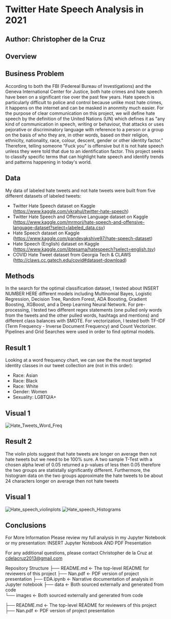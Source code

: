 # Twitter Hate Speech Analysis in 2021

## Author: Christopher de la Cruz

## Overview

## Business Problem

According to both the FBI (Federeal Bureau of Investigations) and the Geneva International Center for Justice, both hate crimes and hate speech have been on a significant rise over the past few years. Hate speech is particularly difficult to police and control because unlike most hate crimes, it happens on the internet and can be masked in anonmity much easier. For the purpose of clear communication on this project, we will define hate speech by the definition of the United Nations (UN) which defines it as "any kind of communication in speech, writing or behaviour, that attacks or uses pejorative or discriminatory language with reference to a person or a group on the basis of who they are, in other words, based on their religion, ethnicity, nationality, race, colour, descent, gender or other identity factor." Therefore, telling someone "Fuck you" is offensive but it is not hate speech unless they were told that due to an identification factor. This project seeks to classify specific terms that can highlight hate speech and identify trends and patterns happening in today's world.

## Data

My data of labeled hate tweets and not hate tweets were built from five different datasets of labeled tweets:

- Twitter Hate Speech dataset on Kaggle (https://www.kaggle.com/vkrahul/twitter-hate-speech)
- Twitter Hate Speech and Offensive Language dataset on Kaggle (https://www.kaggle.com/mrmorj/hate-speech-and-offensive-language-dataset?select=labeled_data.csv)
- Hate Speech dataset on Kaggle (https://www.kaggle.com/pandeyakshive97/hate-speech-dataset)
- Hate Speech (English) dataset on Kaggle (https://www.kaggle.com/ibtesama/hatespeech?select=english.tsv)
- COVID Hate Tweet dataset from Georgia Tech & CLAWS (http://claws.cc.gatech.edu/covid#dataset-download)

## Methods

In the search for the optimal classification dataset, I tested about INSERT NUMBER HERE different models including Multinomial Bayes, Logistic Regression, Decision Tree, Random Forest, ADA Boosting, Gradient Boosting, XGBoost, and a Deep Learning Neural Network. For pre-processing, I tested two different regex statements (one pulled only words from the tweets and the other pulled words, hashtags and mentions) and different class balances with SMOTE. For vectorization, I tested both TF-IDF (Term Frequency - Inverse Document Frequency) and Count Vectorizer. Pipelines and Grid Searches were used in order to find optimal models. 

## Result 1

Looking at a word frequency chart, we can see the the most targeted identity classes in our tweet collection are (not in this order):

- Race: Asian
- Race: Black
- Race: White
- Gender: Women
- Sexuality: LGBTQIA+

## Visual 1

![Hate_Tweets_Word_Freq](https://user-images.githubusercontent.com/77891283/121957777-de803300-cd30-11eb-9618-3ecf67ce5891.png)

## Result 2

The violin plots suggest that hate tweets are longer on average then not hate tweets but we need to be 100% sure. A two sample T-Test with a chosen alpha level of 0.05 returned a p-values of less then 0.05 therefore the two groups are statistally significantly different. Furthermore, the histogram data on the two groups approximate the hate tweets to be about 24 characters longer on average then not hate tweets

## Visual 1

![Hate_speech_violinplots](https://user-images.githubusercontent.com/77891283/121961059-eb9f2100-cd34-11eb-8e3d-2e6de654c190.png)
![Hate_speech_Histograms](https://user-images.githubusercontent.com/77891283/121961070-ef32a800-cd34-11eb-97d2-4c62d565ca10.png)

## Conclusions

For More Information
Please review my full analysis in my Jupyter Notebook or my presentation: INSERT Jupyter Notebook AND PDF Presentation

For any additional questions, please contact Christopher de la Cruz at cdelacruz2013@gmail.com

Repository Structure
├── README.md                                         <- The top-level README for reviewers of this project
├── Nan.pdf                                           <- PDF version of project presentation
├── EDA.ipynb                                         <- Narrative documentation of analysis in Jupyter notebook 
├── data                                              <- Both sourced externally and generated from code     
└── images                                            <- Both sourced externally and generated from code

├── README.md                                         <- The top-level README for reviewers of this project                                                         
├── Nan.pdf                                           <- PDF version of project presentation
